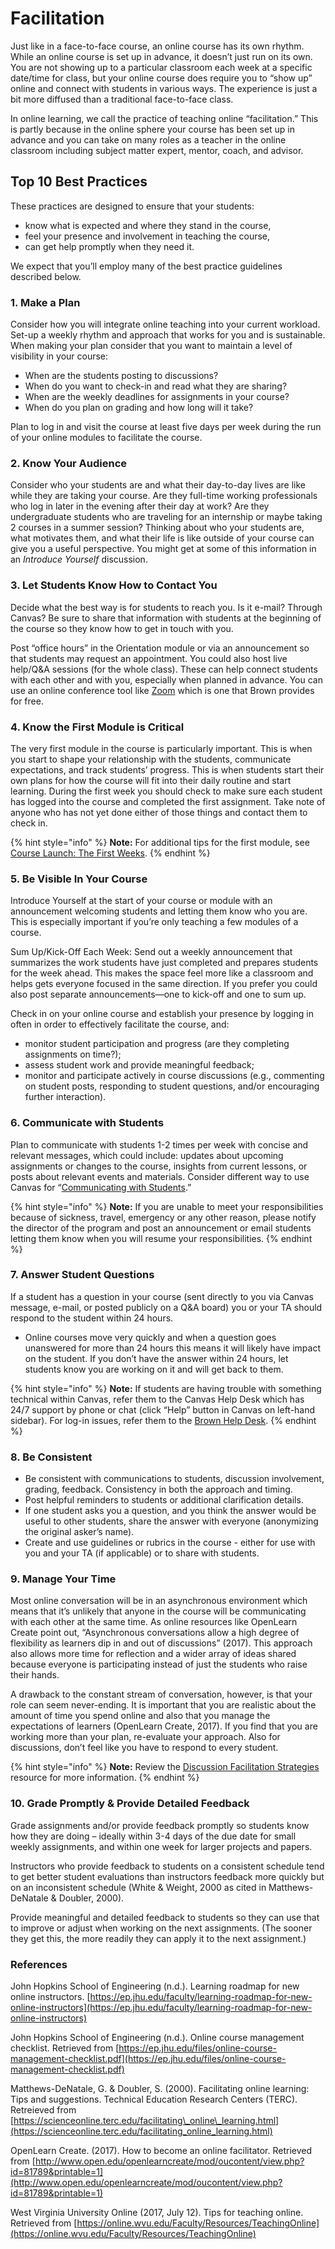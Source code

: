 # Facilitation

Just like in a face-to-face course, an online course has its own rhythm. While an online course is set up in advance, it doesn’t just run on its own. You are not showing up to a particular classroom each week at a specific date/time for class, but your online course does require you to “show up” online and connect with students in various ways. The experience is just a bit more diffused than a traditional face-to-face class.

In online learning, we call the practice of teaching online “facilitation.” This is partly because in the online sphere your course has been set up in advance and you can take on many roles as a teacher in the online classroom including subject matter expert, mentor, coach, and advisor.

## Top 10 Best Practices

These practices are designed to ensure that your students: 

* know what is expected and where they stand in the course,
* feel your presence and involvement in teaching the course, 
* can get help promptly when they need it.

We expect that you’ll employ many of the best practice guidelines described below.

### 1. Make a Plan

Consider how you will integrate online teaching into your current workload. Set-up a weekly rhythm and approach that works for you and is sustainable. When making your plan consider that you want to maintain a level of visibility in your course: 

* When are the students posting to discussions? 
* When do you want to check-in and read what they are sharing? 
* When are the weekly deadlines for assignments in your course? 
* When do you plan on grading and how long will it take?

Plan to log in and visit the course at least five days per week during the run of your online modules to facilitate the course.

### 2. Know Your Audience

Consider who your students are and what their day-to-day lives are like while they are taking your course. Are they full-time working professionals who log in later in the evening after their day at work? Are they undergraduate students who are traveling for an internship or maybe taking 2 courses in a summer session? Thinking about who your students are, what motivates them, and what their life is like outside of your course can give you a useful perspective. You might get at some of this information in an _Introduce Yourself_ discussion.

### 3. Let Students Know How to Contact You

Decide what the best way is for students to reach you. Is it e-mail? Through Canvas? Be sure to share that information with students at the beginning of the course so they know how to get in touch with you.  

Post “office hours” in the Orientation module or via an announcement so that students may request an appointment. You could also host live help/Q&A sessions \(for the whole class\). These can help connect students with each other and with you, especially when planned in advance. You can use an online conference tool like [Zoom](https://brown.zoom.us/) which is one that Brown provides for free.

### 4. Know the First Module is Critical

The very first module in the course is particularly important. This is when you start to shape your relationship with the students, communicate expectations, and track students’ progress. This is when students start their own plans for how the course will fit into their daily routine and start learning. During the first week you should check to make sure each student has logged into the course and completed the first assignment. Take note of anyone who has not yet done either of those things and contact them to check in. 

{% hint style="info" %}
**Note:** For additional tips for the first module, see [Course Launch: The First Weeks](course-launch-the-first-weeks.md).
{% endhint %}

### 5. Be Visible In Your Course

Introduce Yourself at the start of your course or module with an announcement welcoming students and letting them know who you are. This is especially important if you’re only teaching a few modules of a course.

Sum Up/Kick-Off Each Week: Send out a weekly announcement that summarizes the work students have just completed and prepares students for the week ahead. This makes the space feel more like a classroom and helps gets everyone focused in the same direction. If you prefer you could also post separate announcements—one to kick-off and one to sum up.

Check in on your online course and establish your presence by logging in often in order to effectively facilitate the course, and: 

* monitor student participation and progress \(are they completing assignments on time?\); 
* assess student work and provide meaningful feedback; 
* monitor and participate actively in course discussions \(e.g., commenting on student posts, responding to student questions, and/or encouraging further interaction\).

### 6. Communicate with Students

Plan to communicate with students 1-2 times per week with concise and relevant messages, which could include: updates about upcoming assignments or changes to the course, insights from current lessons, or posts about relevant events and materials. Consider different way to use Canvas for “[Communicating with Students](https://brown-sps-online.gitbook.io/facultyguide/working-in-canvas/communications).”

{% hint style="info" %}
**Note:** If you are unable to meet your responsibilities because of sickness, travel, emergency or any other reason, please notify the director of the program and post an announcement or email students letting them know when you will resume your responsibilities.
{% endhint %}

### 7. Answer Student Questions

If a student has a question in your course \(sent directly to you via Canvas message, e-mail, or posted publicly on a Q&A board\) you or your TA should respond to the student within 24 hours.

* Online courses move very quickly and when a question goes unanswered for more than 24 hours this means it will likely have impact on the student. If you don’t have the answer within 24 hours, let students know you are working on it and will get back to them.

{% hint style="info" %}
**Note:** If students are having trouble with something technical within Canvas, refer them to the Canvas Help Desk which has 24/7 support by phone or chat \(click “Help” button in Canvas on left-hand sidebar\). For log-in issues, refer them to the [Brown Help Desk](https://it.brown.edu/get-help).
{% endhint %}

### 8. Be Consistent

* Be consistent with communications to students, discussion involvement, grading, feedback. Consistency in both the approach and timing.
* Post helpful reminders to students or additional clarification details.
* If one student asks you a question, and you think the answer would be useful to other students, share the answer with everyone \(anonymizing the original asker’s name\).
* Create and use guidelines or rubrics in the course - either for use with you and your TA \(if applicable\) or to share with students.

### 9. Manage Your Time

Most online conversation will be in an asynchronous environment which means that it’s unlikely that anyone in the course will be communicating with each other at the same time. As online resources like OpenLearn Create point out, “Asynchronous conversations allow a high degree of flexibility as learners dip in and out of discussions” \(2017\). This approach also allows more time for reflection and a wider array of ideas shared because everyone is participating instead of just the students who raise their hands.

A drawback to the constant stream of conversation, however, is that your role can seem never-ending. It is important that you are realistic about the amount of time you spend online and also that you manage the expectations of learners \(OpenLearn Create, 2017\). If you find that you are working more than your plan, re-evaluate your approach. Also for discussions, don’t feel like you have to respond to every student. 

{% hint style="info" %}
**Note:** Review the [Discussion Facilitation Strategies](https://brown-sps-online.gitbook.io/facultyguide/teaching-online/discussion-facilitation) resource for more information.
{% endhint %}

### 10. Grade Promptly & Provide Detailed Feedback

Grade assignments and/or provide feedback promptly so students know how they are doing – ideally within 3-4 days of the due date for small weekly assignments, and within one week for larger projects and papers.

Instructors who provide feedback to students on a consistent schedule tend to get better student evaluations than instructors feedback more quickly but on an inconsistent schedule \(White & Weight, 2000 as cited in Matthews-DeNatale & Doubler, 2000\).

Provide meaningful and detailed feedback to students so they can use that to improve or adjust when working on the next assignments. \(The sooner they get this, the more readily they can apply it to the next assignment.\)

### References

John Hopkins School of Engineering \(n.d.\). Learning roadmap for new online instructors. [https://ep.jhu.edu/faculty/learning-roadmap-for-new-online-instructors](https://ep.jhu.edu/faculty/learning-roadmap-for-new-online-instructors)  

John Hopkins School of Engineering \(n.d.\). Online course management checklist. Retrieved from [https://ep.jhu.edu/files/online-course-management-checklist.pdf](https://ep.jhu.edu/files/online-course-management-checklist.pdf)

Matthews-DeNatale, G. & Doubler, S. \(2000\). Facilitating online learning: Tips and suggestions. Technical Education Research Centers \(TERC\). Retreieved from [https://scienceonline.terc.edu/facilitating\_online\_learning.html](https://scienceonline.terc.edu/facilitating_online_learning.html)

OpenLearn Create. \(2017\). How to become an online facilitator. Retrieved from [http://www.open.edu/openlearncreate/mod/oucontent/view.php?id=81789&printable=1](http://www.open.edu/openlearncreate/mod/oucontent/view.php?id=81789&printable=1)

West Virginia University Online \(2017, July 12\). Tips for teaching online. Retrieved from [https://online.wvu.edu/Faculty/Resources/TeachingOnline](https://online.wvu.edu/Faculty/Resources/TeachingOnline)  


